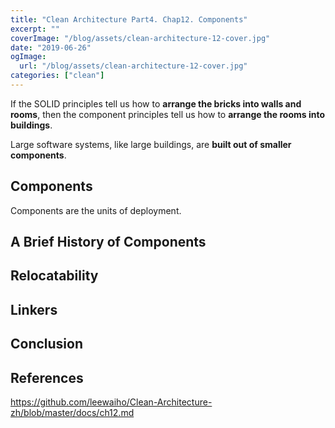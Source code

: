 ```yaml
---
title: "Clean Architecture Part4. Chap12. Components"
excerpt: ""
coverImage: "/blog/assets/clean-architecture-12-cover.jpg"
date: "2019-06-26"
ogImage:
  url: "/blog/assets/clean-architecture-12-cover.jpg"
categories: ["clean"]
---
```


If the SOLID principles tell us how to **arrange the bricks into walls and rooms**, then the component principles tell us how to **arrange the rooms into buildings**. 

Large software systems, like large buildings, are **built out of smaller components**.

## Components

Components are the units of deployment. 

## A Brief History of Components

## Relocatability

## Linkers

## Conclusion

## References

https://github.com/leewaiho/Clean-Architecture-zh/blob/master/docs/ch12.md
